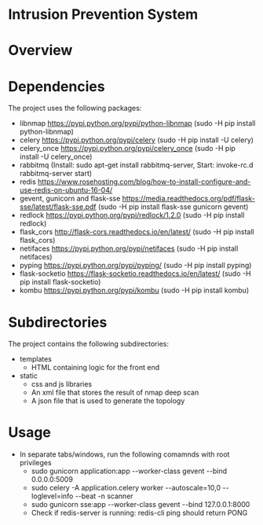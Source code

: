 # Intrusion Prevention System

# Overview

# Dependencies
The project uses the following packages:

- libnmap https://pypi.python.org/pypi/python-libnmap (sudo -H pip install python-libnmap)
- celery https://pypi.python.org/pypi/celery (sudo -H pip install -U celery)
- celery_once https://pypi.python.org/pypi/celery_once (sudo -H pip install -U celery_once)
- rabbitmq (Install: sudo apt-get install rabbitmq-server, Start: invoke-rc.d rabbitmq-server start)
- redis https://www.rosehosting.com/blog/how-to-install-configure-and-use-redis-on-ubuntu-16-04/
- gevent, gunicorn and flask-sse https://media.readthedocs.org/pdf/flask-sse/latest/flask-sse.pdf
  (sudo -H pip install flask-sse gunicorn gevent)
- redlock https://pypi.python.org/pypi/redlock/1.2.0 (sudo -H pip install redlock)
- flask_cors http://flask-cors.readthedocs.io/en/latest/ (sudo -H pip install flask_cors)
- netifaces https://pypi.python.org/pypi/netifaces (sudo -H pip install netifaces)
- pyping https://pypi.python.org/pypi/pyping/ (sudo -H pip install pyping)
- flask-socketio https://flask-socketio.readthedocs.io/en/latest/ (sudo -H pip install flask-socketio)
- kombu https://pypi.python.org/pypi/kombu (sudo -H pip install kombu)


# Subdirectories
The project contains the following subdirectories:

- templates
    - HTML containing logic for the front end
- static
    - css and js libraries
    - An xml file that stores the result of nmap deep scan
    - A json file that is used to generate the topology
    
# Usage
- In separate tabs/windows, run the following comamnds with root privileges
  - sudo gunicorn application:app --worker-class gevent --bind 0.0.0.0:5009
  - sudo celery -A application.celery worker --autoscale=10,0 --loglevel=info --beat -n scanner
  - sudo gunicorn sse:app --worker-class gevent --bind 127.0.0.1:8000
  - Check if redis-server is running: redis-cli ping should return PONG
